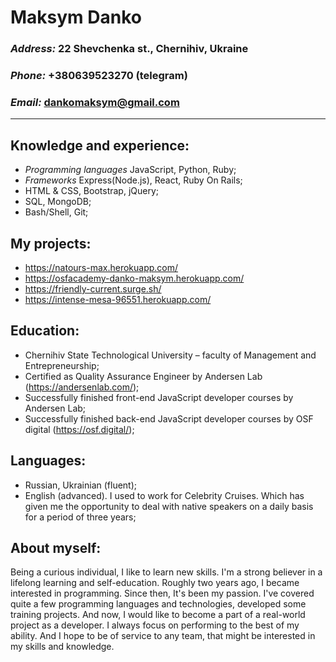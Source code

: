 # Maksym Danko

### **_Address:_** 22 Shevchenka st., Chernihiv, Ukraine

### **_Phone:_** +380639523270 (telegram)

### **_Email:_** dankomaksym@gmail.com

---

## Knowledge and experience:

- _Programming languages_ JavaScript, Python, Ruby;
- _Frameworks_ Express(Node.js), React, Ruby On Rails;
- HTML & CSS, Bootstrap, jQuery;
- SQL, MongoDB;
- Bash/Shell, Git;

## My projects:

- https://natours-max.herokuapp.com/
- https://osfacademy-danko-maksym.herokuapp.com/
- https://friendly-current.surge.sh/
- https://intense-mesa-96551.herokuapp.com/

## Education:

- Chernihiv State Technological University – faculty of Management and Entrepreneurship;
- Certified as Quality Assurance Engineer by Andersen Lab (https://andersenlab.com/);
- Successfully finished front-end JavaScript developer courses by Andersen Lab;
- Successfully finished back-end JavaScript developer courses by OSF digital (https://osf.digital/);

## Languages:

- Russian, Ukrainian (fluent);
- English (advanced). I used to work for Celebrity Cruises. Which has given me the opportunity to deal with native speakers on a daily basis for a period of three years;

## About myself:

Being a curious individual, I like to learn new skills. I'm a strong believer in a lifelong learning and self-education.
Roughly two years ago, I became interested in programming. Since then, It's been my passion. I've covered quite a few programming languages and technologies, developed some training projects. And now, I would like to become a part of a real-world project as a developer.
I always focus on performing to the best of my ability. And I hope to be of service to any team, that might be interested in my skills and knowledge.
